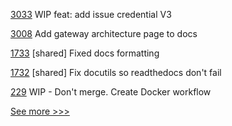 
[3033](https://github.com/hyperledger/aries-framework-go/pull/3033) WIP feat: add issue credential V3

[3008](https://github.com/hyperledger/fabric/pull/3008) Add gateway architecture page to docs

[1733](https://github.com/hyperledger-labs/blockchain-automation-framework/pull/1733) [shared] Fixed docs formatting

[1732](https://github.com/hyperledger-labs/blockchain-automation-framework/pull/1732) [shared] Fix docutils so readthedocs don't fail

[229](https://github.com/hyperledger-labs/orion-server/pull/229) WIP - Don't merge. Create Docker workflow


[See more >>>](https://start-here.hyperledger.org/pull-requests)
